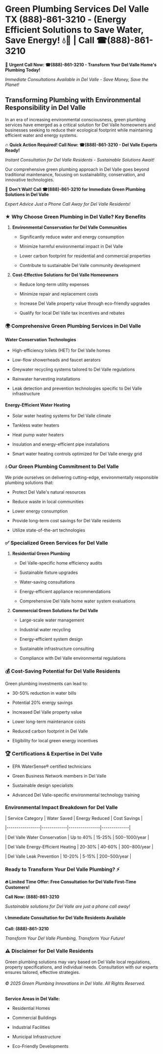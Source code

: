 # Green Plumbing Services Del Valle TX (888)-861-3210 - (Energy Efficient Solutions to Save Water, Save Energy! 💧🌿 | Call ☎(888)-861-3210

🚨 **Urgent Call Now: ☎(888)-861-3210 - Transform Your Del Valle Home's Plumbing Today!**
*Immediate Consultations Available in Del Valle - Save Money, Save the Planet!*

## Transforming Plumbing with Environmental Responsibility in Del Valle

In an era of increasing environmental consciousness, green plumbing services have emerged as a critical solution for Del Valle homeowners and businesses seeking to reduce their ecological footprint while maintaining efficient water and energy systems. 

🔥 **Quick Action Required! Call Now: ☎(888)-861-3210 - Del Valle Experts Ready!**
*Instant Consultation for Del Valle Residents - Sustainable Solutions Await!*

Our comprehensive green plumbing approach in Del Valle goes beyond traditional maintenance, focusing on sustainability, conservation, and innovative technologies.

🚨 **Don't Wait! Call ☎(888)-861-3210 for Immediate Green Plumbing Solutions in Del Valle**
*Expert Advice Just a Phone Call Away for Del Valle Residents!*

### ★ Why Choose Green Plumbing in Del Valle? Key Benefits

1. **Environmental Conservation for Del Valle Communities** 
   - Significantly reduce water and energy consumption
   - Minimize harmful environmental impact in Del Valle
   - Lower carbon footprint for residential and commercial properties
   - Contribute to sustainable Del Valle community development

2. **Cost-Effective Solutions for Del Valle Homeowners** 
   - Reduce long-term utility expenses
   - Minimize repair and replacement costs
   - Increase Del Valle property value through eco-friendly upgrades
   - Qualify for local Del Valle tax incentives and rebates

### 🌍 Comprehensive Green Plumbing Services in Del Valle

#### Water Conservation Technologies
- High-efficiency toilets (HET) for Del Valle homes
- Low-flow showerheads and faucet aerators
- Greywater recycling systems tailored to Del Valle regulations
- Rainwater harvesting installations
- Leak detection and prevention technologies specific to Del Valle infrastructure

#### Energy-Efficient Water Heating
- Solar water heating systems for Del Valle climate
- Tankless water heaters
- Heat pump water heaters
- Insulation and energy-efficient pipe installations
- Smart water heating controls optimized for Del Valle energy grid

### 💧 Our Green Plumbing Commitment to Del Valle

We pride ourselves on delivering cutting-edge, environmentally responsible plumbing solutions that:
- Protect Del Valle's natural resources
- Reduce waste in local communities
- Lower energy consumption
- Provide long-term cost savings for Del Valle residents
- Utilize state-of-the-art technologies

### ✅ Specialized Green Services for Del Valle

1. **Residential Green Plumbing**
   - Del Valle-specific home efficiency audits
   - Sustainable fixture upgrades
   - Water-saving consultations
   - Energy-efficient appliance recommendations
   - Comprehensive Del Valle home water system evaluations

2. **Commercial Green Solutions for Del Valle**
   - Large-scale water management
   - Industrial water recycling
   - Energy-efficient system design
   - Sustainable infrastructure consulting
   - Compliance with Del Valle environmental regulations

### 💰 Cost-Saving Potential for Del Valle Residents

Green plumbing investments can lead to:
- 30-50% reduction in water bills
- Potential 20% energy savings
- Increased Del Valle property value
- Lower long-term maintenance costs
- Reduced carbon footprint in Del Valle
- Eligibility for local green energy incentives

### 🏆 Certifications & Expertise in Del Valle

- EPA WaterSense® certified technicians
- Green Business Network members in Del Valle
- Sustainable design specialists
- Advanced Del Valle-specific environmental technology training

### Environmental Impact Breakdown for Del Valle

| Service Category | Water Saved | Energy Reduced | Cost Savings |
|-----------------|-------------|----------------|--------------|
| Del Valle Water Conservation | Up to 40% | 15-25% | $500-$1000/year |
| Del Valle Energy-Efficient Heating | 20-30% | 40-60% | $300-$800/year |
| Del Valle Leak Prevention | 10-20% | 5-15% | $200-$500/year |

### Ready to Transform Your Del Valle Plumbing? ⚡

**🔥 Limited Time Offer: Free Consultation for Del Valle First-Time Customers!**

**Call Now: (888)-861-3210**
*Sustainable solutions for Del Valle are just a phone call away!*

#### 📞 Immediate Consultation for Del Valle Residents Available

**Call: (888)-861-3210**
*Transform Your Del Valle Plumbing, Transform Your Future!*

### ⚠️ Disclaimer for Del Valle Residents

Green plumbing solutions may vary based on Del Valle local regulations, property specifications, and individual needs. Consultation with our experts ensures tailored, effective strategies.

###### © 2025 Green Plumbing Innovations in Del Valle. All Rights Reserved.

**Service Areas in Del Valle:** 
- Residential Homes
- Commercial Buildings
- Industrial Facilities
- Municipal Infrastructure
- Eco-Friendly Developments